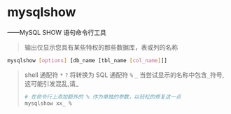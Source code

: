 # mysqlshow
——MySQL SHOW 语句命令行工具

> 输出仅显示您具有某些特权的那些数据库，表或列的名称

```sh
mysqlshow [options] [db_name [tbl_name [col_name]]]
```

> shell 通配符 `*` `?` 将转换为 SQL 通配符 `%` `_` 当尝试显示的名称中包含`_`符号,这可能引发混乱,请_
> ```sh 
> # 在命令行上添加额外的 % 作为单独的参数，以轻松的修复这一点
> mysqlshow xx_ %
> ```
